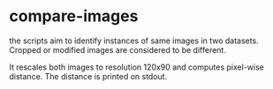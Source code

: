 # compare-images

the scripts aim to identify instances of same images in two datasets. Cropped or modified images are considered to be different.

It rescales both images to resolution 120x90 and computes pixel-wise distance. The distance is printed on stdout.

